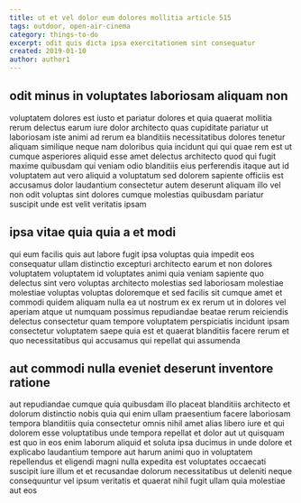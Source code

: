```yaml
---
title: ut et vel dolor eum dolores mollitia article 515
tags: outdoor, open-air-cinema
category: things-to-do
excerpt: odit quis dicta ipsa exercitationem sint consequatur
created: 2019-01-10
author: author1
---
```


## odit minus in voluptates laboriosam aliquam non

voluptatem dolores est iusto et pariatur dolores et quia quaerat mollitia rerum delectus earum iure dolor architecto quas cupiditate pariatur ut laboriosam iste animi ad rerum ea blanditiis necessitatibus dolores tenetur aliquam similique neque nam doloribus quia incidunt qui qui quae rem est ut cumque asperiores aliquid esse amet delectus architecto quod qui fugit maxime quibusdam qui veniam odio blanditiis eius perferendis itaque aut id voluptatem aut vero aliquid a voluptatum sed dolorem sapiente officiis est accusamus dolor laudantium consectetur autem deserunt aliquam illo vel non odit voluptas sint dolores cumque molestias quibusdam pariatur suscipit unde est velit veritatis ipsam

## ipsa vitae quia quia a et modi

qui eum facilis quis aut labore fugit ipsa voluptas quia impedit eos consequatur ullam distinctio excepturi architecto earum et non dolores voluptatem voluptatem id voluptates animi quia veniam sapiente quo delectus sint vero voluptas architecto molestias sed laboriosam molestiae molestiae voluptas voluptas doloremque et sed facilis sit cumque amet et commodi quidem aliquam nulla ea ut nostrum ex ex rerum ut in dolores vel aperiam atque ut numquam possimus repudiandae beatae rerum reiciendis delectus consectetur quam tempore voluptatem perspiciatis incidunt ipsam consectetur voluptatem saepe quia est et quaerat blanditiis facere rerum et quo necessitatibus qui accusamus qui repellat qui assumenda

## aut commodi nulla eveniet deserunt inventore ratione

aut repudiandae cumque quia quibusdam illo placeat blanditiis architecto et dolorum distinctio nobis quia qui enim ullam praesentium facere laboriosam tempora blanditiis quia consectetur omnis nihil amet alias libero iure et qui dolorem esse voluptatibus unde tempora repellat et dolor aut ut quisquam est quo in eos enim laborum aliquid et soluta ipsa ducimus in unde dolore et explicabo laudantium tempore aut harum animi quo in voluptatem repellendus et eligendi magni nulla expedita est voluptates occaecati suscipit iure illum et et recusandae dolorum necessitatibus ut deleniti neque consequuntur vel ipsum veritatis et quaerat nihil fugit ullam quia molestiae aut eos
